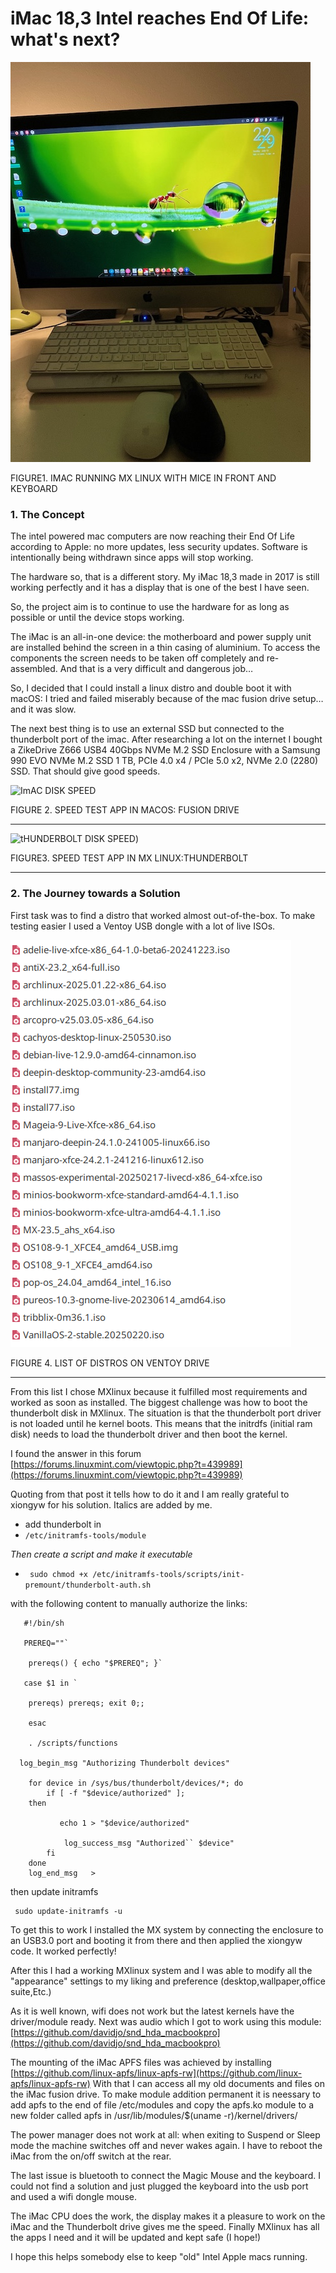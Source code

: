  # **iMac 18,3 Intel reaches End Of Life: what's next?**


![](./Imac.jpg)

FIGURE1. IMAC RUNNING MX LINUX WITH MICE IN FRONT AND KEYBOARD


###       1. The Concept

The intel powered mac computers are now reaching their End Of Life according to Apple: no more updates, less security updates. Software is intentionally being withdrawn since apps will stop working.

The hardware so, that is a different story. My iMac 18,3 made in 2017 is still working perfectly and it has a display that is one of the best I have seen.

So, the project aim is to continue to use the hardware for as long as possible or until the device stops working.

The iMac is an all-in-one device: the motherboard and power supply unit are installed behind the screen in a thin casing of aluminium. To access the components the screen needs to be taken off completely and re-assembled.
And that is a very difficult and dangerous job…

So, I decided that I could install a linux distro and double boot it with macOS: I tried and failed miserably because of the mac fusion drive setup… and it was slow.

The next best thing is to use an external SSD but connected to the thunderbolt port of the imac.
After researching a lot on the internet I bought a 	ZikeDrive Z666 USB4 40Gbps NVMe M.2 SSD Enclosure with a Samsung 990 EVO NVMe M.2 SSD 1 TB, PCIe 4.0 x4 / PCIe 5.0 x2, NVMe 2.0 (2280) SSD. That should give good speeds.

![ImAC DISK SPEED](https://github.com/alfredo87/iMacEOL/blob/main/APPLE%20SSD%20SM0128L%20%EF%80%A2%20Intel%20Core%20i5-7500.png)

FIGURE 2. SPEED TEST APP IN MACOS: FUSION DRIVE
___________________________________________________________________________________________________________________________
![tHUNDERBOLT DISK SPEED](https://github.com/alfredo87/iMacEOL/blob/main/Screenshot_2025-07-28_18-18-14.png))

FIGURE3. SPEED TEST APP IN MX LINUX:THUNDERBOLT
___________________________________________________________________________________________________________________________

###    2. The Journey towards a Solution

 First task was to find a distro that worked almost out-of-the-box. To make testing easier I used a Ventoy USB dongle with a lot of live ISOs.
 
 ![](./Screenshot_2025-07-13_09-24-29.png "List of ISOs")

 FIGURE 4. LIST OF DISTROS ON VENTOY DRIVE
___________________________________________________________________________________________________________________________
From this list I chose MXlinux because it fulfilled most requirements and worked as soon as installed.
The biggest challenge was how to boot the thunderbolt disk in MXlinux.
The situation is that the thunderbolt port driver is not loaded until he kernel boots.
This means that the initrdfs (initial ram disk) needs to load the thunderbolt driver and then boot the kernel.

I found the answer in this forum 
[https://forums.linuxmint.com/viewtopic.php?t=439989](https://forums.linuxmint.com/viewtopic.php?t=439989) 

Quoting from that post it tells how to do it and I am really grateful to xiongyw for his solution. Italics are added by me.







- add thunderbolt in
- 
  `` /etc/initramfs-tools/module ``

*Then create a script and make it executable*
- `` sudo chmod +x /etc/initramfs-tools/scripts/init-premount/thunderbolt-auth.sh``
 
with the following content to manually authorize the links:

       #!/bin/sh

       PREREQ=""`

        prereqs() { echo "$PREREQ"; }`

       case $1 in `

        prereqs) prereqs; exit 0;;

        esac

        . /scripts/functions

      log_begin_msg "Authorizing Thunderbolt devices"

        for device in /sys/bus/thunderbolt/devices/*; do
            if [ -f "$device/authorized" ]; 
        then

               echo 1 > "$device/authorized"

                log_success_msg "Authorized`` $device"
            fi
        done
        log_end_msg   >


then update initramfs 

     sudo update-initramfs -u  


To get this to work I installed the MX system by connecting the enclosure to an USB3.0 port and booting it from there and then applied the xiongyw code.
It worked perfectly!

After this I had a working MXlinux system and I was able to modify all the "appearance" settings to my liking and preference (desktop,wallpaper,office suite,Etc.)

As it is well known, wifi does not work but the latest kernels have the driver/module ready. 
Next was audio which I got to work using this module:
[https://github.com/davidjo/snd_hda_macbookpro](https://github.com/davidjo/snd_hda_macbookpro)

The mounting of the iMac APFS files was achieved by installing [https://github.com/linux-apfs/linux-apfs-rw](https://github.com/linux-apfs/linux-apfs-rw)
With that I can access all my old documents and files on the iMac fusion drive. To make module addition permanent it is neessary to add apfs to the end of file /etc/modules and copy the apfs.ko module to a new folder called apfs in /usr/lib/modules/$(uname -r)/kernel/drivers/

The power manager does not work at all: when exiting to Suspend or Sleep mode the machine switches off and never wakes again. I have to reboot the iMac from the on/off switch at the rear.

The last issue is bluetooth to connect the Magic Mouse and the keyboard. I could not find a solution and just plugged the keyboard into the usb port and used a wifi dongle mouse.

The iMac CPU does the work, the display makes it a pleasure to work on the iMac and the Thunderbolt drive gives me the speed. Finally MXlinux has all the apps I need and it will be updated and kept safe (I hope!)

I hope this helps somebody else to keep "old" Intel Apple macs running.
